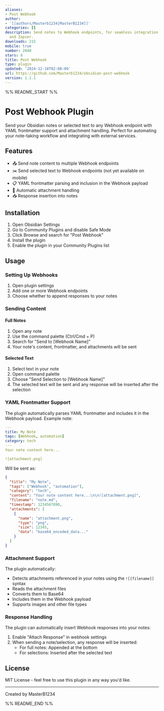 ```yaml
---
aliases:
- Post Webhook
author:
- '[[authors/Masterb1234|MasterB1234]]'
categories: []
description: Send notes to Webhook endpoints, for seamless integration with n8n, Make.com,
  and Zapier.
downloads: 215
mobile: true
number: 2040
stars: 8
title: Post Webhook
type: plugin
updated: '2024-12-18T02:08:09'
url: https://github.com/Masterb1234/obsidian-post-webhook
version: 1.1.1
---
```


%% README_START %%

# Post Webhook Plugin

Send your Obsidian notes or selected text to any Webhook endpoint with YAML frontmatter support and attachment handling. Perfect for automating your note-taking workflow and integrating with external services.

## Features

- 📤 Send note content to multiple Webhook endpoints
- ✂️ Send selected text to Webhook endpoints (not yet available on mobile)
- 📋 YAML frontmatter parsing and inclusion in the Webhook payload
- 📎 Automatic attachment handling
- 📥 Response insertion into notes

## Installation

1. Open Obsidian Settings
2. Go to Community Plugins and disable Safe Mode
3. Click Browse and search for "Post Webhook"
4. Install the plugin
5. Enable the plugin in your Community Plugins list

## Usage

### Setting Up Webhooks

1. Open plugin settings
2. Add one or more Webhook endpoints
3. Choose whether to append responses to your notes

### Sending Content

#### Full Notes
1. Open any note
2. Use the command palette (Ctrl/Cmd + P)
3. Search for "Send to [Webhook Name]"
4. Your note's content, frontmatter, and attachments will be sent

#### Selected Text
1. Select text in your note
2. Open command palette
3. Choose "Send Selection to [Webhook Name]"
4. The selected text will be sent and any response will be inserted after the selection

### YAML Frontmatter Support

The plugin automatically parses YAML frontmatter and includes it in the Webhook payload. Example note:

```yaml
---
title: My Note
tags: [Webhook, automation]
category: tech
---
Your note content here...

![attachment.png]
```

Will be sent as:

```json
{
  "title": "My Note",
  "tags": ["Webhook", "automation"],
  "category": "tech",
  "content": "Your note content here...\n\n![attachment.png]",
  "filename": "note.md",
  "timestamp": 1234567890,
  "attachments": [
    {
      "name": "attachment.png",
      "type": "png",
      "size": 12345,
      "data": "base64_encoded_data..."
    }
  ]
}
```

### Attachment Support

The plugin automatically:
- Detects attachments referenced in your notes using the `![[filename]]` syntax
- Reads the attachment files
- Converts them to Base64
- Includes them in the Webhook payload
- Supports images and other file types

### Response Handling

The plugin can automatically insert Webhook responses into your notes:

1. Enable "Attach Response" in webhook settings
2. When sending a note/selection, any response will be inserted:
   - For full notes: Appended at the bottom
   - For selections: Inserted after the selected text

## License

MIT License - feel free to use this plugin in any way you'd like.

---

Created by MasterB1234


%% README_END %%